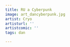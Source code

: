 ```yaml
---
title: RU a Cyberpunk
image: art_dancyberpunk.jpg
artist: Cryo
artisturl: ''
artistcomic: ''
tags: dan

---
```

